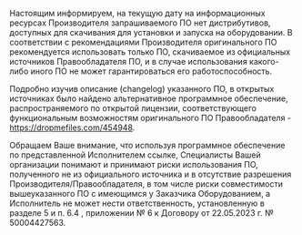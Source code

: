 Настоящим информируем, на текущую дату на информационных ресурсах Производителя запрашиваемого ПО нет дистрибутивов, доступных для скачивания для установки и запуска на оборудовании. В соответствии с рекомендациями Производителя оригинального ПО рекомендуется использовать только ПО, скачиваемое из официальных источников Правообладателя ПО, и в случае использования какого-либо иного ПО не может гарантироваться его работоспособность.

Подробно изучив описание (changelog) указанного ПО, в открытых источниках было найдено альтернативное программное обеспечение, распространяемого по открытой лицензии, соответствующего функциональным возможностям оригинального ПО Правообладателя - https://dropmefiles.com/454948.

Обращаем Ваше внимание, что используя программное обеспечение по представленной Исполнителем ссылке, Специалисты Вашей организации понимают и принимают риски использования ПО, полученного не из официального источника и в отсутствие разрешения Производителя/Правообладателя, в том числе риски совместимости вышеуказанного ПО с имеющимся у Заказчика Оборудованием, а Исполнитель не может нести ответственность, установленную в разделе 5 и п. 6.4 , приложении № 6 к Договору от 22.05.2023 г. № 50004427563.
